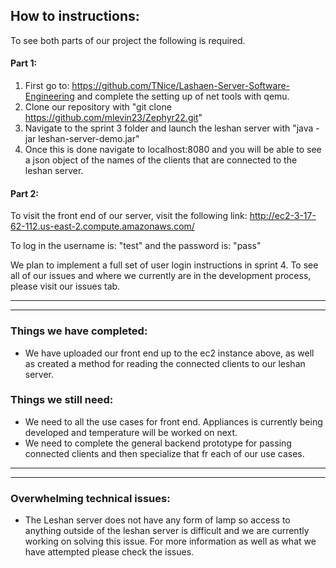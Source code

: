 ## How to instructions:

To see both parts of our project the following is required.
#### Part 1:
 1. First go to: https://github.com/TNice/Lashaen-Server-Software-Engineering and complete the setting up of net tools with qemu.
 2. Clone our repository with "git clone https://github.com/mlevin23/Zephyr22.git"
 3. Navigate to the sprint 3 folder and launch the leshan server with "java -jar leshan-server-demo.jar"
 4. Once this is done navigate to localhost:8080 and you will be able to see a json object of the names of the clients that are connected to the leshan server.
 
#### Part 2:
To visit the front end of our server, visit the following link:
http://ec2-3-17-62-112.us-east-2.compute.amazonaws.com/ 

To log in the username is: "test" and the password is: "pass"

We plan to implement a full set of user login instructions in sprint 4. To see all of our issues and where we currently are in the development process, please visit our issues tab.

****************
****************

### Things we have completed:
 - We have uploaded our front end up to the ec2 instance above, as well as created a method for reading the connected clients to our leshan server.
 
### Things we still need:
 - We need to all the use cases for front end. Appliances is currently being developed and temperature will be worked on next.
 - We need to complete the general backend prototype for passing connected clients and then specialize that fr each of our use cases.
 
 
****************
****************

### Overwhelming technical issues:
 - The Leshan server does not have any form of lamp so access to anything outside of the leshan server is difficult and we are currently working on solving this issue. For more information as well as what we have attempted please check the issues.
